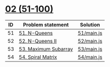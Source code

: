 # [02 (51-100)](https://leetcode.com/problemset/all/#page-2)




| ID | Problem statement                                                       | Solution                 |
|----|-------------------------------------------------------------------------|--------------------------|
| 51 | [51. N-Queens](https://leetcode.com/problems/n-queens/)                 | [51/main.js](51/main.js) |
| 52 | [52. N-Queens II](https://leetcode.com/problems/n-queens-ii/)           | [52/main.js](52/main.js) |
| 53 | [53. Maximum Subarray](https://leetcode.com/problems/maximum-subarray/) | [53/main.js](53/main.js) |
| 54 | [54. Spiral Matrix](https://leetcode.com/problems/spiral-matrix/)       | [54/main.js](54/main.js) |

